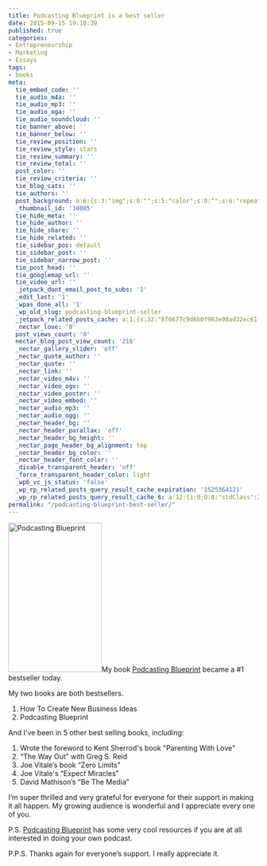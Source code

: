 ```yaml
---
title: Podcasting Blueprint is a best seller
date: 2015-09-15 19:10:39
published: true
categories:
- Entrepreneurship
- Marketing
- Essays
tags:
- books
meta:
  tie_embed_code: ''
  tie_audio_m4a: ''
  tie_audio_mp3: ''
  tie_audio_oga: ''
  tie_audio_soundcloud: ''
  tie_banner_above: ''
  tie_banner_below: ''
  tie_review_position: ''
  tie_review_style: stars
  tie_review_summary: ''
  tie_review_total: ''
  post_color: ''
  tie_review_criteria: ''
  tie_blog_cats: ''
  tie_authors: ''
  post_background: a:6:{s:3:"img";s:0:"";s:5:"color";s:0:"";s:6:"repeat";s:0:"";s:10:"attachment";s:0:"";s:3:"hor";s:0:"";s:3:"ver";s:0:"";}
  _thumbnail_id: '10085'
  tie_hide_meta: ''
  tie_hide_author: ''
  tie_hide_share: ''
  tie_hide_related: ''
  tie_sidebar_pos: default
  tie_sidebar_post: ''
  tie_sidebar_narrow_post: ''
  tie_post_head: ''
  tie_googlemap_url: ''
  tie_video_url: ''
  _jetpack_dont_email_post_to_subs: '1'
  _edit_last: '1'
  _wpas_done_all: '1'
  _wp_old_slug: podcasting-blueprint-seller
  _jetpack_related_posts_cache: a:1:{s:32:"8f6677c9d6b0f903e98ad32ec61f8deb";a:2:{s:7:"expires";i:1506972334;s:7:"payload";a:3:{i:0;a:1:{s:2:"id";i:7773;}i:1;a:1:{s:2:"id";i:277;}i:2;a:1:{s:2:"id";i:7;}}}}
  _nectar_love: '0'
  post_views_count: '0'
  nectar_blog_post_view_count: '216'
  _nectar_gallery_slider: 'off'
  _nectar_quote_author: ''
  _nectar_quote: ''
  _nectar_link: ''
  _nectar_video_m4v: ''
  _nectar_video_ogv: ''
  _nectar_video_poster: ''
  _nectar_video_embed: ''
  _nectar_audio_mp3: ''
  _nectar_audio_ogg: ''
  _nectar_header_bg: ''
  _nectar_header_parallax: 'off'
  _nectar_header_bg_height: ''
  _nectar_page_header_bg_alignment: top
  _nectar_header_bg_color: ''
  _nectar_header_font_color: ''
  _disable_transparent_header: 'off'
  _force_transparent_header_color: light
  _wpb_vc_js_status: 'false'
  _wp_rp_related_posts_query_result_cache_expiration: '1525364121'
  _wp_rp_related_posts_query_result_cache_6: a:12:{i:0;O:8:"stdClass":2:{s:7:"post_id";s:4:"7773";s:5:"score";s:18:"106.10189340853792";}i:1;O:8:"stdClass":2:{s:7:"post_id";s:4:"7824";s:5:"score";s:17:"93.54335067259352";}i:2;O:8:"stdClass":2:{s:7:"post_id";s:2:"39";s:5:"score";s:17:"73.20015056339807";}i:3;O:8:"stdClass":2:{s:7:"post_id";s:4:"1211";s:5:"score";s:17:"62.01241378605602";}i:4;O:8:"stdClass":2:{s:7:"post_id";s:4:"4423";s:5:"score";s:17:"58.91644211825771";}i:5;O:8:"stdClass":2:{s:7:"post_id";s:3:"381";s:5:"score";s:17:"56.24256815327691";}i:6;O:8:"stdClass":2:{s:7:"post_id";s:3:"157";s:5:"score";s:17:"49.75353479951616";}i:7;O:8:"stdClass":2:{s:7:"post_id";s:4:"7851";s:5:"score";s:17:"39.06646785388241";}i:8;O:8:"stdClass":2:{s:7:"post_id";s:4:"8206";s:5:"score";s:17:"38.23894003235161";}i:9;O:8:"stdClass":2:{s:7:"post_id";s:4:"8086";s:5:"score";s:18:"36.885704274863414";}i:10;O:8:"stdClass":2:{s:7:"post_id";s:4:"7097";s:5:"score";s:17:"36.54073991738722";}i:11;O:8:"stdClass":2:{s:7:"post_id";s:4:"6919";s:5:"score";s:17:"36.54073991738722";}}
permalink: "/podcasting-blueprint-best-seller/"
---
```

<a href="http://ChristopherSherrod.com/podcastingblueprint"><img class="alignright size-medium wp-image-8054" src="{{ site.baseurl }}/posts/2015/09/Podcasting-Blueprint-188x300.png" alt="Podcasting Blueprint" width="188" height="300" /></a>My book <a href="http://ChristopherSherrod.com/podcastingblueprint" target="_blank" rel="noopener">Podcasting Blueprint</a> became a #1 bestseller today.

My two books are both bestsellers.</p>
<ol>
<li>How To Create New Business Ideas</li>
<li>Podcasting Blueprint</li>
</ol>
<p>And I've been in 5 other best selling books, including:</p>
<ol>
<li>Wrote the foreword to Kent Sherrod's book "Parenting With Love"</li>
<li>“The Way Out” with Greg S. Reid</li>
<li>Joe Vitale’s book “Zero Limits”</li>
<li>Joe Vitale's “Expect Miracles”</li>
<li>David Mathison’s “Be The Media”</li>
</ol>
<p>I’m super thrilled and very grateful for everyone for their support in making it all happen. My growing audience is wonderful and I appreciate every one of you.

P.S. <a href="http://ChristopherSherrod.com/podcastingblueprint" target="_blank" rel="noopener">Podcasting Blueprint</a> has some very cool resources if you are at all interested in doing your own podcast.

P.P.S. Thanks again for everyone’s support. I really appreciate it.</p>
